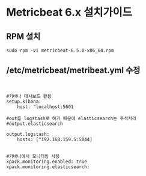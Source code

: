 # Metricbeat 6.x 설치가이드 

## RPM 설치 

```
sudo rpm -vi metricbeat-6.5.0-x86_64.rpm
```

## /etc/metricbeat/metribeat.yml 수정 

```


#키바나 대시보드 활용 
setup.kibana:
    host: "localhost:5601

#out를 logstash로 하기 때문에 elasticsearch는 주석처리 
#output.elasticsearch

output.logstash:
    hosts: ["192.168.159.5:5044]


#키바나에서 모니터링 사용
xpack.monitoring.enabled: true
xpack.monitoring.elasticsearch:
```

